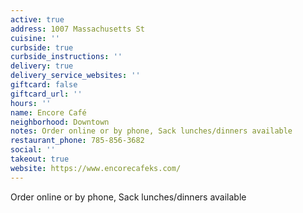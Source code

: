 ```yaml
---
active: true
address: 1007 Massachusetts St
cuisine: ''
curbside: true
curbside_instructions: ''
delivery: true
delivery_service_websites: ''
giftcard: false
giftcard_url: ''
hours: ''
name: Encore Café
neighborhood: Downtown
notes: Order online or by phone, Sack lunches/dinners available
restaurant_phone: 785-856-3682
social: ''
takeout: true
website: https://www.encorecafeks.com/
---
```


Order online or by phone, Sack lunches/dinners available
